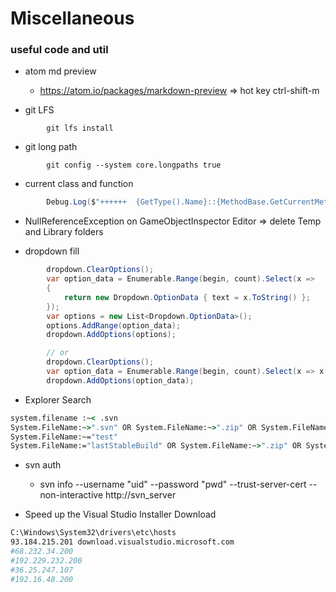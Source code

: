 # Miscellaneous

### useful code and util
* atom md preview
	- https://atom.io/packages/markdown-preview => hot key ctrl-shift-m


* git LFS
```
		git lfs install
```
* git long path
```
		git config --system core.longpaths true
```

* current class and function
```cs
		Debug.Log($"++++++  {GetType().Name}::{MethodBase.GetCurrentMethod().Name}");
```

* NullReferenceException on GameObjectInspector Editor ⇒ delete Temp and Library folders


* dropdown fill
```cs
		dropdown.ClearOptions();
		var option_data = Enumerable.Range(begin, count).Select(x =>
		{
			return new Dropdown.OptionData { text = x.ToString() };
		});
		var options = new List<Dropdown.OptionData>();
		options.AddRange(option_data);
		dropdown.AddOptions(options);

		// or
		dropdown.ClearOptions();
		var option_data = Enumerable.Range(begin, count).Select(x => x.ToString()).ToList();
		dropdown.AddOptions(option_data);
```

* Explorer Search
```bat
system.filename :~< .svn
System.FileName:~>".svn" OR System.FileName:~>".zip" OR System.FileName:~>".ipa" OR System.FileName:~>".apk" System.FileName:~>".aab"
System.FileName:~="test"
System.FileName:="lastStableBuild" OR System.FileName:~>".zip" OR System.FileName:~>".ipa" OR System.FileName:~>".apk"
```
* svn auth
  - svn info --username "uid" --password "pwd"  --trust-server-cert --non-interactive http://svn_server

* Speed up the Visual Studio Installer Download
```sh
C:\Windows\System32\drivers\etc\hosts
93.184.215.201 download.visualstudio.microsoft.com
#68.232.34.200
#192.229.232.200
#36.25.247.107
#192.16.48.200
```
